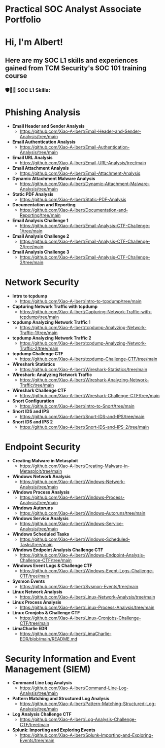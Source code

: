 # Practical SOC Analyst Associate Portfolio

<h1>Hi, I'm Albert!

<h2>Here are my SOC L1 skills and experiences gained from TCM Security's SOC 101 training course</h2>

<h3>🛡️👨‍💻 SOC L1 Skills:</h3>

# Phishing Analysis
- <b>Email Header and Sender Analysis</b>
    - https://github.com/Xiao-A-lbert/Email-Header-and-Sender-Analysis/tree/main
- <b>Email Authentication Analysis</b>
    - https://github.com/Xiao-A-lbert/Email-Authentication-Analysis/tree/main
- <b>Email URL Analysis</b>
    - https://github.com/Xiao-A-lbert/Email-URL-Analysis/tree/main
- <b>Email Attachment Analysis</b>
    - https://github.com/Xiao-A-lbert/Email-Attachment-Analysis
- <b>Dynamic Attachment Malware Analysis</b>
    - https://github.com/Xiao-A-lbert/Dynamic-Attachment-Malware-Analysis/tree/main
- <b>Static PDF Analysis</b>
    - https://github.com/Xiao-A-lbert/Static-PDF-Analysis
- <b>Documentation and Reporting</b>
    - https://github.com/Xiao-A-lbert/Documentation-and-Reporting/tree/main
- <b>Email Analysis Challenge 1</b>
    - https://github.com/Xiao-A-lbert/Email-Analysis-CTF-Challenge-1/tree/main
- <b>Email Analysis Challenge 2</b>
    - https://github.com/Xiao-A-lbert/Email-Analysis-CTF-Challenge-2/tree/main
- <b>Email Analysis Challenge 3</b>
    - https://github.com/Xiao-A-lbert/Email-Analysis-CTF-Challenge-3/tree/main

# Network Security
- <b>Intro to tcpdump</b>
    - https://github.com/Xiao-A-lbert/Intro-to-tcpdump/tree/main
- <b>Capturing Network Traffic with tcpdump</b>
    - https://github.com/Xiao-A-lbert/Capturing-Network-Traffic-with-tcpdump/tree/main
- <b>tcpdump Analyzing Network Traffic 1</b>
    - https://github.com/Xiao-A-lbert/tcpdump-Analyzing-Network-Traffic-1/tree/main
- <b>tcpdump Analyzing Network Traffic 2</b>
    - https://github.com/Xiao-A-lbert/tcpdump-Analyzing-Network-Traffic-2/tree/main
- <b>tcpdump Challenge CTF</b>
    - https://github.com/Xiao-A-lbert/tcpdump-Challenge-CTF/tree/main
- <b>Wireshark Statistics</b>
    - https://github.com/Xiao-A-lbert/Wireshark-Statistics/tree/main
- <b>Wireshark: Analyzing Network Traffic</b>
    - https://github.com/Xiao-A-lbert/Wireshark-Analyzing-Network-Traffic/tree/main
- <b>Wireshark Challenge CTF</b>
    - https://github.com/Xiao-A-lbert/Wireshark-Challenge-CTF/tree/main
- <b>Snort Configuration</b>
    - https://github.com/Xiao-A-lbert/Intro-to-Snort/tree/main
- <b>Snort IDS and IPS</b>
    - https://github.com/Xiao-A-lbert/Snort-IDS-and-IPS/tree/main
- <b>Snort IDS and IPS 2</b>
    - https://github.com/Xiao-A-lbert/Snort-IDS-and-IPS-2/tree/main

# Endpoint Security
- <b>Creating Malware in Metasploit</b>
    - https://github.com/Xiao-A-lbert/Creating-Malware-in-Metasploit/tree/main
- <b>Windows Network Analysis</b>
    - https://github.com/Xiao-A-lbert/Windows-Network-Analysis/tree/main
 - <b>Windows Process Analysis</b>
    - https://github.com/Xiao-A-lbert/Windows-Process-Analysis/tree/main
 - <b>Windows Autoruns</b>
    - https://github.com/Xiao-A-lbert/Windows-Autoruns/tree/main
 - <b>Windows Service Analysis</b>
    - https://github.com/Xiao-A-lbert/Windows-Service-Analysis/tree/main
 - <b>Windows Scheduled Tasks</b>
    - https://github.com/Xiao-A-lbert/Windows-Scheduled-Tasks/tree/main
 - <b>Windows Endpoint Analysis Challenge CTF</b>
    - https://github.com/Xiao-A-lbert/Windows-Endpoint-Analysis-Challenge-CTF/tree/main
 - <b>Windows Event Logs & Challenge CTF</b>
    - https://github.com/Xiao-A-lbert/Windows-Event-Logs-Challenge-CTF/tree/main
 - <b>Sysmon Events</b>
    - https://github.com/Xiao-A-lbert/Sysmon-Events/tree/main
 - <b>Linux Network Analysis</b>
    - https://github.com/Xiao-A-lbert/Linux-Network-Analysis/tree/main
 - <b>Linux Process Analysis</b>
    - https://github.com/Xiao-A-lbert/Linux-Process-Analysis/tree/main
 - <b>Linux Cronjobs & Challenge CTF</b>
    - https://github.com/Xiao-A-lbert/Linux-Cronjobs-Challenge-CTF/tree/main
 - <b>LimaCharlie EDR</b>
    - https://github.com/Xiao-A-lbert/LimaCharlie-EDR/blob/main/README.md
  
# Security Information and Event Management (SIEM)
- <b>Command Line Log Analysis</b>
    - https://github.com/Xiao-A-lbert/Command-Line-Log-Analysis/tree/main
- <b>Pattern Matching and Structured Log Analysis</b>
    - https://github.com/Xiao-A-lbert/Pattern-Matching-Structured-Log-Analysis/tree/main
- <b>Log Analysis Challenge CTF</b>
    - https://github.com/Xiao-A-lbert/Log-Analysis-Challenge-CTF/tree/main
- <b>Splunk: Importing and Exploring Events</b>
    - https://github.com/Xiao-A-lbert/Splunk-Importing-and-Exploring-Events/tree/main
